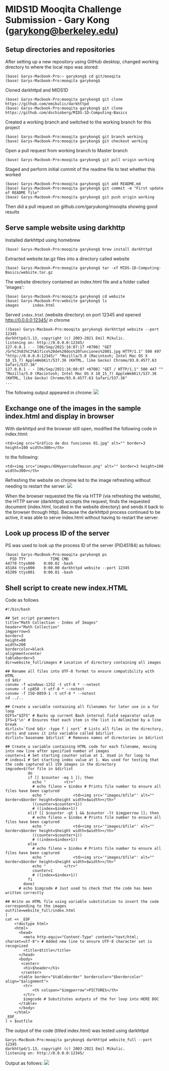 # MIDS1D Mooqita Challenge Submission - Gary Kong (garykong@berkeley.edu)

## Setup directories and repositories
After setting up a new repository using GitHub desktop, changed working directory to where the local repo was stored:
```
(base) Garys-Macbook-Pro:~ garykong$ cd git/mooqita
(base) Garys-Macbook-Pro:mooqita garykong$
```

Cloned darkhttpd and MIDS1D
```
(base) Garys-Macbook-Pro:mooqita garykong$ git clone https://github.com/emikulic/darkhttpd
(base) Garys-Macbook-Pro:mooqita garykong$ git clone https://github.com/dschioberg/MIDS-1D-Computing-Basics
```

Created a working branch and switched to the working branch for this project
```
(base) Garys-Macbook-Pro:mooqita garykong$ git branch working
(base) Garys-Macbook-Pro:mooqita garykong$ git checkout working
```

Open a pull request from working branch to Master branch
```
(base) Garys-Macbook-Pro:mooqita garykong$ git pull origin working
```

Staged and perform initial commit of the readme file to test whether this worked
```
(base) Garys-Macbook-Pro:mooqita garykong$ git add README.md
(base) Garys-Macbook-Pro:mooqita garykong$ git commit -m "First update of README file"
(base) Garys-Macbook-Pro:mooqita garykong$ git push origin working
```

Then did a pull request on github.com/garyukong/mooqita showing good results

## Serve sample website using darkhttp
Installed darkhttpd using homebrew
```
(base) Garys-Macbook-Pro:mooqita garykong$ brew install darkhttpd
```

Extracted website.tar.gz files into a directory called website
```
(base) Garys-Macbook-Pro:mooqita garykong$ tar -xf MIDS-1D-Computing-Basics/website.tar.gz
```

The website directory contained an index.html file and a folder called 'images':

```
(base) Garys-Macbook-Pro:mooqita garykong$ cd website
(base) Garys-Macbook-Pro:website garykong$ ls
images		index.html
```

Served `index.html` (website directory) on port 12345 and opened http://0.0.0.0:12345/ in chrome

```
((base) Garys-Macbook-Pro:mooqita garykong$ darkhttpd website --port 12345
darkhttpd/1.13, copyright (c) 2003-2021 Emil Mikulic.
listening on: http://0.0.0.0:12345/
127.0.0.1 - - [06/Sep/2021:16:07:17 +0700] "GET /Gr%C3%83%C2%A1fico%20de%20dos%20funciones%2001.jpg HTTP/1.1" 500 497 "http://0.0.0.0:12345/" "Mozilla/5.0 (Macintosh; Intel Mac OS X 10_15_7) AppleWebKit/537.36 (KHTML, like Gecko) Chrome/93.0.4577.63 Safari/537.36"
127.0.0.1 - - [06/Sep/2021:16:08:07 +0700] "GET / HTTP/1.1" 500 447 "" "Mozilla/5.0 (Macintosh; Intel Mac OS X 10_15_7) AppleWebKit/537.36 (KHTML, like Gecko) Chrome/93.0.4577.63 Safari/537.36"
...
```

The following output appeared in chrome: <img src=screenshots/sample-website-render.png>

## Exchange one of the images in the sample index.html and display in browser
With darkhttpd and the browser still open, modified the following code in index.html:

```
<td><img src="Gráfico de dos funciones 01.jpg" alt="" border=3 height=100 width=300></th>
```

to the following:

```
<td><img src="images/4DHypercubeTmason.png" alt="" border=3 height=100 width=300></th>
```

Refreshing the website on chrome led to the image refreshing without needing to restart the server: <img src=screenshots/sample-website-render-2.png>

When the browser requested the file via HTTP (via refreshing the website), the HTTP server (darkhttpd) accepts the request, finds the requested document (index.html, located in the website directory) and sends it back to the browser through http). Because the darkhttpd process continued to be active, it was able to serve index.html without having to restart the server.

## Look up process ID of the server
PS was used to look up the process ID of the server (PID45184) as follows:

```
(base) Garys-MacBook-Pro:mooqita garykong$ ps
  PID TTY           TIME CMD
44770 ttys000    0:00.02 -bash
45184 ttys000    0:00.00 darkhttpd website --port 12345
45209 ttys001    0:00.01 -bash
```

## Shell script to create new index.HTML

Code as follows

```
#!/bin/bash

## Set script parameters
title="Math Collection - Index of Images"
header="Math Collection"
imgperrow=5
border=3
height=80
width=200
bordercolor=black
alignment=center
tableborder=5
dir=website_full/images # Location of directory containing all images

## Rename all files into UTF-8 format to ensure compatibility with HTML
cd $dir
convmv -f windows-1252 -t utf-8 * --notest
convmv -f cp850 -t utf-8 * --notest
convmv -f ISO-8859-1 -t utf-8 * --notest
cd ../..

## Create a variable containing all filenames for later use in a for loop
OIFS="$IFS" # Backs up current Bash internal field separator value
IFS=$'\n' # Ensures that each item in the list is delimited by a line break
dirlist=`find $dir -type f | sort` # Lists all files in the directory, sorts and saves it into variable called $dirlist
dirlist=`basename $dirlist` # Removes names of directories in $dirlist

## Create a variable containing HTML code for each filename, moving into new line after specified number of images
counter=1 # Set starting counter value at 1. Used in for loop to
# index=1 # Set starting index value at 1. Was used for testing that the code captured all 159 images in the directory
imgcode=$(for file in $dirlist
          do
          if [[ $counter -eq 1 ]]; then
            echo "        <tr>"
            # echo fileno = $index # Prints file number to ensure all files have been captured
            echo "            <td><img src='"images/$file"' alt="" border=$border height=$height width=$width></th>"
            ((counter=$counter+1))
            # ((index=$index+1))
          elif [[ $counter -gt 1 && $counter -lt $imgperrow ]]; then
            # echo fileno = $index # Prints file number to ensure all files have been captured
            echo "            <td><img src='"images/$file"' alt="" border=$border height=$height width=$width></th>"
            ((counter=$counter+1))
            # ((index=$index+1))
          else
            # echo fileno = $index # Prints file number to ensure all files have been captured
            echo "            <td><img src='"images/$file"' alt="" border=$border height=$height width=$width></th>"
            echo "        </tr>"
            counter=1
            # ((index=$index+1))
          fi
        done)
      # echo $imgcode # Just used to check that the code has been written correctly

## Write an HTML file using variable substitution to insert the code corresponding to the images
outfile=website_full/index.html
(
cat << _EOF_
    <!doctype html>
    <html>
      <head>
        <meta http-equiv="Content-Type" content="text/html; charset=utf-8"> # Added new line to ensure UTF-8 character set is recognized
        <title>$title</title>
      </head>
      <body>
       <center>
        <h1>$header</h1>
       </center>
      <table border="$tableborder" bordercolor="$bordercolor" align="$alignment">
        <tr>
            <th colspan="$imgperrow">PICTURES</th>
        </tr>
        $imgcode # Substitutes outputs of the for loop into HERE DOC
      </table>
      </body>
    </html>
_EOF_
) > $outfile
```

The output of the code (titled index.html) was tested using darkhttpd

```
Garys-MacBook-Pro:mooqita garykong$ darkhttpd website_full --port 12345
darkhttpd/1.13, copyright (c) 2003-2021 Emil Mikulic.
listening on: http://0.0.0.0:12345/
```

Output as follows:
<img src=screenshots/website_final-render.png>
